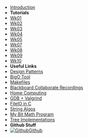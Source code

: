 - [Introduction](_introduction)
- **Tutorials**
- [Wk01](T1/2521/Wk01)
- [Wk02](T1/2521/Wk02)
- [Wk03](T1/2521/Wk03)
- [Wk04](T1/2521/Wk04)
- [Wk05](T1/2521/Wk05)
- [Wk07](T1/2521/Wk07)
- [Wk08](T1/2521/Wk08)
- [Wk09](T1/2521/Wk09)
- [Wk10](T1/2521/Wk10)
- **Useful Links**
- [Design Patterns](DesignPatterns/)
- [BigO Tool](BigOh)
- [Makefiles](Makefiles)
- [Blackboard Collaborate Recordings](Blackboard)
- [Home Computing](home_computing)
- [GDB + Valgrind](gdb_valgrind)
- [FileIO in C](FileIO_Files/ExampleFileReading)
- [String Algos](StringAlgos/StringAlgos)
- [My Bit Math Program](https://braedonwooding.github.io/BitwiseCmpViz/#/)
- [Tree Implementations](Detailed_TreeImplementations/Detailed_TreeImplementations.md)
- **Github Stuff**
- [![Github](https://icongram.jgog.in/simple/github.svg?color=808080&size=16)Github](https://github.com/BraedonWooding/CompTutoring)
